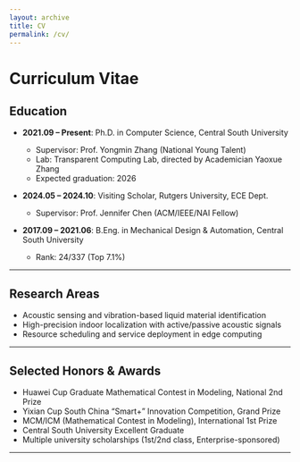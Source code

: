 ```yaml
---
layout: archive
title: CV
permalink: /cv/
---
```


# Curriculum Vitae

## Education
- **2021.09 – Present**: Ph.D. in Computer Science, Central South University  
  - Supervisor: Prof. Yongmin Zhang (National Young Talent)  
  - Lab: Transparent Computing Lab, directed by Academician Yaoxue Zhang  
  - Expected graduation: 2026  

- **2024.05 – 2024.10**: Visiting Scholar, Rutgers University, ECE Dept.  
  - Supervisor: Prof. Jennifer Chen (ACM/IEEE/NAI Fellow)  

- **2017.09 – 2021.06**: B.Eng. in Mechanical Design & Automation, Central South University  
  - Rank: 24/337 (Top 7.1%)

---

## Research Areas
- Acoustic sensing and vibration-based liquid material identification  
- High-precision indoor localization with active/passive acoustic signals  
- Resource scheduling and service deployment in edge computing  

---

## Selected Honors & Awards
- Huawei Cup Graduate Mathematical Contest in Modeling, National 2nd Prize  
- Yixian Cup South China “Smart+” Innovation Competition, Grand Prize  
- MCM/ICM (Mathematical Contest in Modeling), International 1st Prize  
- Central South University Excellent Graduate  
- Multiple university scholarships (1st/2nd class, Enterprise-sponsored)

---
